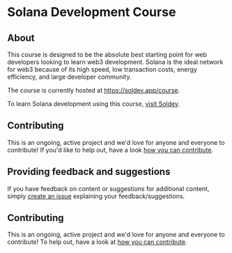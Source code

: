 # Solana Development Course

## About

This course is designed to be the absolute best starting point for web developers looking to learn web3 development. Solana is the ideal network for web3 because of its high speed, low transaction costs, energy efficiency, and large developer community.

The course is currently hosted at https://soldev.app/course. 

To learn Solana development using this course, [visit Soldev](https://soldev.app/course).

## Contributing

This is an ongoing, active project and we'd love for anyone and everyone to contribute!
If you'd like to help out, have a look [how you can contribute](./CONTRIBUTING.MD).

## Providing feedback and suggestions

If you have feedback on content or suggestions for additional content, simply [create an issue](https://github.com/Unboxed-Software/solana-course/issues/new) explaining your feedback/suggestions.

## Contributing

This is an ongoing, active project and we'd love for anyone and everyone to contribute!  To help out, have a look at [how you can contribute](./CONTRIBUTING.MD).


